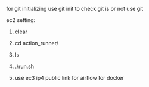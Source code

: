  for git initializing use git init
 to check git is or not use git



 ec2 setting:
1. clear
2. cd action_runner/
3. ls
4. ./run.sh

5. use ec3 ip4 public link for airflow for docker
